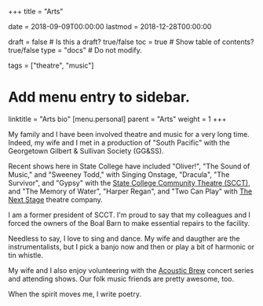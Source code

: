+++
title = "Arts"

date = 2018-09-09T00:00:00
lastmod = 2018-12-28T00:00:00

draft = false  # Is this a draft? true/false
toc = true  # Show table of contents? true/false
type = "docs"  # Do not modify.

tags = ["theatre", "music"]

# Add menu entry to sidebar.
linktitle = "Arts bio"
[menu.personal]
  parent = "Arts"
  weight = 1
+++

My family and I have been involved theatre and music for a very long time.
Indeed, my wife and I met in a production of "South Pacific" with the Georgetown Gilbert & Sullivan Society (GG&SS).

Recent shows here in State College have included "Oliver!", "The Sound of Music," and "Sweeney Todd," with Singing Onstage, "Dracula", "The Survivor", and "Gypsy" with the [State College Community Theatre (SCCT)](https://scctonline.org/), and "The Memory of Water", "Harper Regan", and "Two Can Play" with [The Next Stage](https://www.facebook.com/thenextstageinc/) theatre company. 

I am a former president of SCCT.
I'm proud to say that my colleagues and I forced the owners of the Boal Barn to make essential repairs to the facility.

Needless to say, I love to sing and dance. 
My wife and daugther are the instrumentalists, but I pick a banjo now and then or play a bit of harmonic or tin whistle.

My wife and I also enjoy volunteering with the [Acoustic Brew](https://acousticbrew.org/) concert series and attending shows.
Our folk music friends are pretty awesome, too.

When the spirit moves me, I write poetry.
